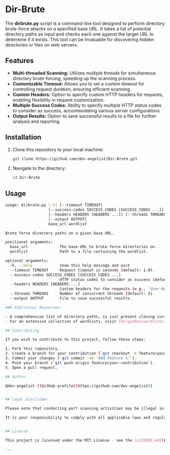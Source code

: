 # Dir-Brute

The **dirbrute.py** script is a command-line tool designed to perform directory brute-force attacks on a specified base URL. It takes a list of potential directory paths as input and checks each one against the target URL to determine if it exists. This tool can be invaluable for discovering hidden directories or files on web servers.

## Features

- **Multi-threaded Scanning:** Utilizes multiple threads for simultaneous directory brute-forcing, speeding up the scanning process.
- **Customizable Timeout:** Allows you to set a custom timeout for controlling request duration, ensuring efficient scanning.
- **Custom Headers:** Option to specify custom HTTP headers for requests, enabling flexibility in request customization.
- **Multiple Success Codes:** Ability to specify multiple HTTP status codes to consider as success, accommodating various server configurations.
- **Output Results:** Option to save successful results to a file for further analysis and reporting.

## Installation

1. Clone this repository to your local machine:

    ```bash
    git clone https://github.com/dev-angelist/Dir-Brute.git
    ```

2. Navigate to the directory:

    ```bash
    cd Dir-Brute
    ```

## Usage

```bash
usage: dirbrute.py [-h] [--timeout TIMEOUT]
                   [--success-codes SUCCESS_CODES [SUCCESS_CODES ...]]
                   [--headers HEADERS [HEADERS ...]] [--threads THREADS]
                   [--output OUTPUT]
                   base_url wordlist

Brute force directory paths on a given base URL.

positional arguments:
  base_url              The base URL to brute force directories on.
  wordlist              Path to a file containing the wordlist.

optional arguments:
  -h, --help            show this help message and exit
  --timeout TIMEOUT     Request timeout in seconds (default: 1.0).
  --success-codes SUCCESS_CODES [SUCCESS_CODES ...]
                        HTTP status codes to consider as success (default: [200]).
  --headers HEADERS [HEADERS ...]
                        Custom headers for the requests (e.g., 'User-Agent: custom').
  --threads THREADS     Number of concurrent threads (default: 5).
  --output OUTPUT       File to save successful results.

### Additional Resources:

- A comprehensive list of directory paths, is just present cloning current repository into path /directories_list
- For an extensive collection of wordlists, visit [kkrypt0nn/wordlists](https://github.com/kkrypt0nn/wordlists).

## Contributing

If you wish to contribute to this project, follow these steps:

1. Fork this repository.
2. Create a branch for your contribution (`git checkout -b feature/your-contribution`).
3. Commit your changes (`git commit -am 'Add feature X'`).
4. Push your branch (`git push origin feature/your-contribution`).
5. Open a pull request.

## Author

@dev-angelist ([GitHub profile](https://github.com/dev-angelist)) 


## Legal Disclaimer

Please note that conducting port scanning activities may be illegal in some jurisdictions without proper authorization. Before using this tool, ensure that you have the necessary permissions to perform scanning activities on the target network. Unauthorized port scanning can potentially violate laws and regulations related to computer security and privacy.

It is your responsibility to comply with all applicable laws and regulations in your jurisdiction. The author of this script does not condone or endorse any illegal or unauthorized use of this tool.


## License

This project is licensed under the MIT License - see the [LICENSE.md](LICENSE.md) file for details.

--- 
